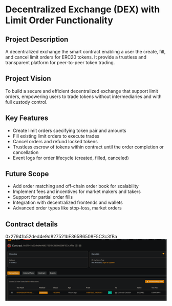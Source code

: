 # Decentralized Exchange (DEX) with Limit Order Functionality

## Project Description
A decentralized exchange the smart contract enabling a user the create, fill, and cancel limit orders for ERC20 tokens. It provide a trustless and transparent platform for peer-to-peer token trading.

## Project Vision
To build a secure and efficient decentralized exchange that support limit orders, empowering users to trade tokens without intermediaries and with full custody control.

## Key Features
- Create limit orders specifying token pair and amounts
- Fill existing limit orders to execute trades
- Cancel orders and refund locked tokens
- Trustless escrow of tokens within contract until the order completion or cancellation
- Event logs for order lifecycle (created, filled, canceled)

## Future Scope
- Add order matching and off-chain order book for scalability
- Implement fees and incentives for market makers and takers
- Support for partial order fills
- Integration with decentralized frontends and wallets
- Advanced order types like stop-loss, market orders

## Contract details
0x27941b52ded4e9d827521bE365B6508F5C3c3fBa![alt text](image.png)
